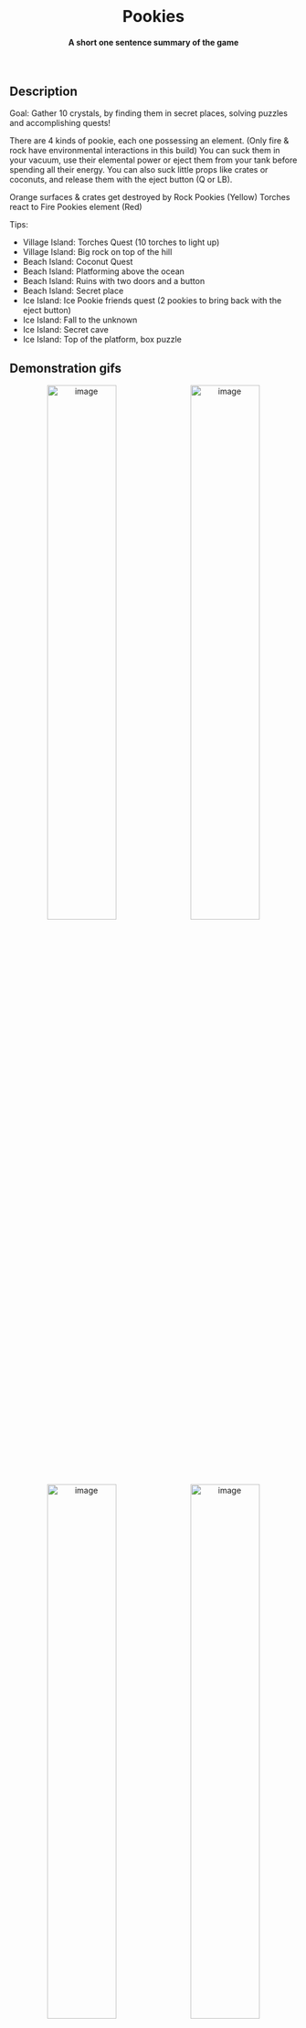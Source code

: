 <br />
<div align="center">
<h1>Pookies</h1>
<h4>A short one sentence summary of the game</h4>
</div>
<br />

## Description
Goal: Gather 10 crystals, by finding them in secret places, solving puzzles and accomplishing quests!

There are 4 kinds of pookie, each one possessing an element. (Only fire & rock have environmental interactions in this build)
You can suck them in your vacuum, use their elemental power or eject them from your tank before spending all their energy. You can also suck little props like crates or coconuts, and release them with the eject button (Q or LB).

Orange surfaces & crates get destroyed by Rock Pookies (Yellow)
Torches react to Fire Pookies element (Red)

Tips: 
- Village Island: Torches Quest (10 torches to light up)
- Village Island: Big rock on top of the hill
- Beach Island: Coconut Quest
- Beach Island: Platforming above the ocean
- Beach Island: Ruins with two doors and a button
- Beach Island: Secret place
- Ice Island: Ice Pookie friends quest (2 pookies to bring back with the eject button)
- Ice Island: Fall to the unknown
- Ice Island: Secret cave
- Ice Island: Top of the platform, box puzzle


## Demonstration gifs
<p align="center">
  <img src="./images/image.gif" alt="image" width="49%" >
  <img src="./images/image.gif" alt="image" width="49%" >
<p/>

<p align="center">
  <img src="./images/image.gif" alt="image" width="49%" >
  <img src="./images/image.gif" alt="image" width="49%" >
<p/>


## Builds
Builds?


## Controls
| Controls | KB/M | Gamepad |
| ------ | ------ | ------ |
| Move | WASD | Left stick |
| Camera | Mouse | Right stick |
| Jump | Space | South |
| Center camera | - | Right stick |
| Vacuum | Right mouse | Right trigger |
| Use | Left mouse | Right shoulder |
| Eject | Q | Left shoulder |
| Aim | Shift | Left trigger |
| Interact | E | East |
